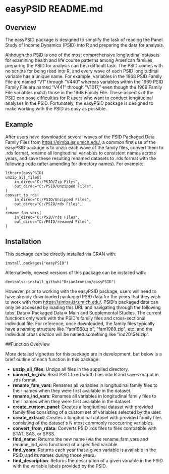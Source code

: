 # easyPSID README.md

## Overview

The easyPSID package is designed to simplify the task of reading the Panel Study of Income Dynamics (PSID) into R and preparing the data for analysis. 

Although the PSID is one of the most comprehensive longitudinal datasets for examining health and life course patterns among American families, preparing the PSID for analysis can be a difficult task. The PSID comes with no scripts for being read into R, and every wave of each PSID longitudinal variable has a unique name. For example, variables in the 1968 PSID Family File are named “V1” through “V440” whereas variables within the 1969 PSID Family File are named “V441” through “V1017,” even though the 1969 Family File variables match those in the 1968 Family File. These aspects of the PSID can pose difficulties for R users who want to conduct longitudinal analyses in the PSID. Fortunately, the easyPSID package is designed to make working with the PSID as easy as possible.

## Example

After users have downloaded several waves of the PSID Packaged Data Family Files from https://simba.isr.umich.edu/, a common first use of the easyPSID package is to unzip each wave of the family files, convert them to .rds format, rename all longitudinal variables to consistent names across years, and save these resulting renamed datasets to .rds format with the following code (after amending for directory names). For example:

    library(easyPSID)
    unzip_all_files(
        in_direc="C:/PSID/Zip Files",
        out_direc="C:/PSID/Unzipped Files",
    )
    convert_to_rds(
        in_direc="C:/PSID/Unzipped Files",
        out_direc="C:/PSID/rds Files",
    )
    rename_fam_vars(
        in_direc="C:/PSID/rds Files",
        out_direc="C:/PSID/renamed Files",
    )

## Installation

This package can be directly installed via CRAN with:

    install.packages("easyPSID")
    
Alternatively, newest versions of this package can be installed with:

    devtools::install_github("BrianAronson/easyPSID")

However, prior to working with the easyPSID package, users will need to have already downloaded packaged PSID data for the years that they wish to work with from https://simba.isr.umich.edu/. PSID's packaged data can only be accessed by loading this URL and navigating through the following tabs: Data=> Packaged Data=> Main and Supplemental Studies. The current functions only work with the PSID's family files and cross-sectional individual file. For reference, once downloaded, the family files typically have a naming structure like "fam1968.zip", "fam1969.zip", etc. and the individual cross section will be named something like "ind2015er.zip".

##Function Overview

More detailed vignettes for this package are in development, but below is a brief outline of each function in this package:

- **unzip\_all\_files**: Unzips all files in the supplied directory.
- **convert\_to\_rds**: Read PSID fixed width files into R and saves output in .rds format.
- **rename\_fam\_vars**: Renames all variables in longitudinal family files to their names when they were first available in the dataset.
- **rename\_ind\_vars**: Renames all variables in longitudinal family files to their names when they were first available in the dataset.
- **create\_custom\_panel**: Creates a longitudinal dataset with provided family files consisting of a custom set of  variables selected by the user.
- **create\_extract**: Creates a longitudinal dataset with provided family files consisting of the dataset's N most commonly reoccurring variables.
- **convert\_from\_rdata**: Converts PSID .rds files to files compatible with STAT, SAS, or SPSS.
- **find\_name**: Returns the new name (via the rename\_fam\_vars and rename\_ind\_vars functions) of a specified variable.
- **find\_years**: Returns each year that a given variable is available in the PSID, and its names during those years.
- **find\_description**: Returns the description of a given variable in the PSID with the variable labels provided by the PSID.
